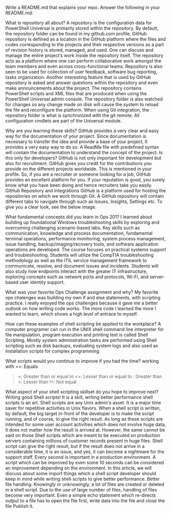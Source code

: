 Write a README.md that explains your repo. Answer the following in your README.md:

What is repository all about?
A repository is the configuration data for PowerShell Universal is primarily stored within the repository. By default, the repository folder can be found in my github.com profile. GitHub repository is defined as a location in the GitHub platform where the files and codes corresponding to the projects and their respective versions as a part of revision history is stored, managed, and used. One can discuss and manage the entire project’s work inside the repository itself. The repository acts as a platform where one can perform collaborative work amongst the team members and even across cross-functional teams. Repository is also seen to be used for collection of user feedback, software bug reporting, tasks organization. Another interesting feature that is used by GitHub repository is asked and answer questions within the repository and even make announcements about the project. 
The repository contains PowerShell scripts and XML files that are produced when using the PowerShell Universal admin console. The repository folder is also watched for changes so any change made on disk will cause the system to reload the file and reconfigure the platform. When using Git integration, the repository folder is what is synchronized with the git remote. 
All configuration cmdlets are part of the Universal module.

Why are you learning these skills?  GitHub provides a very clear and easy way for the documentation of your project. Since documentation is necessary to transfer the idea and provide a base of your project, It provides a very easy way to do so. A ReadMe file with predefined syntax will contain the documentation to understand the concept of the project.
Is this only for developers?
GitHub is not only important for development but also for recruitment. GitHub gives you credit for the contributions you provide on the different projects worldwide. This is mentioned in your profile. So, if you are a recruiter or someone looking for a job, GitHub provides an excellent platform for you. If your reputation is good, you surely know what you have been doing and hence recruiters take you easily.
GitHub Repository and Integrations
GitHub is a platform used for hosting the repositories on which we work through Git. A GitHub repository will contain different tabs to navigate through such as Issues, Insights, Settings etc. To give you a clear look, see the below image.

What fundamental concepts did you learn in Ops 201? I learned about building up foundational Windows troubleshooting skills by exploring and overcoming challenging scenario-based labs. Key skills such as communication, knowledge and process documentation, fundamental terminal operations, performance monitoring, system process management, issue handling, backup/imaging/recovery tools, and software application operations are developed.
The course focuses on practical systems support and troubleshooting. Students will utilize the CompTIA troubleshooting methodology as well as the ITIL service management framework to communicate, resolve, and document issues and incidents. Students will also study how endpoints interact with the greater IT infrastructure, exploring concepts such as network ports and protocols, Wi-Fi, and server-based user identity support.

What was your favorite Ops Challenge assignment and why? My favorite ops chalenges was building my own if and else statements, with scripting practice. I really enjoyed the ops challenges because it gave me a better outlook on how writing code works. The more code I learned the more I wanted to learn, which shows a high level of entrace to myself.

How can these examples of shell scripting be applied to the workplace?  A computer programer can run in the UNIX shell command line interpreter for file manipulation, program execution and printing text is called Shell Scripting. Mostly system administration tasks are performed using Shell scripting such as disk backups, evaluating system logs and also used as installation scripts for complex programming

What scripts would you continue to improve if you had the time? working with ==: Equals
>=: Greater than or equal to
<=: Lesser than or equal to
>: Greater than
<: Lesser than
!=: Not equal

What aspect of your shell scripting skillset do you hope to improve next? Writing good Shell scripts! It is a skill, writing better performance shell scripts is an art.  Shell scripts are any Unix admin's asset. It is a major time saver for repetitive activities in Unix flavors. When a shell script is written, by default, the big target in-front of the developer is to make the script running, and of course, to give the right result. As long as these scripts are intended for some user account activities which does not involve huge data, it does not matter how the result is arrived at. However, the same cannot be said on those Shell scripts which are meant to be executed on production servers containing millions of customer records present in huge files. Shell script can give the right result, but if the result does not arrive in a considerable time, it is an issue, and yes, it can become a nightmare for the support staff. Every second is important in a production environment. A script which can be improved by even some 10 seconds can be considered an improvement depending on the environment. In this article, we will discuss about some import things which a shell script developer should keep in mind while writing shell scripts to give better performance.
Better file handling: Knowingly or unknowingly, a lot of files are created or deleted in a shell script. Due to the use of large number of files, handling of files become very important. Even a simple echo statement which re-directs output to a file has to open the file first, write data into the file and close the file
Publish it.
